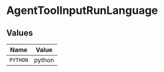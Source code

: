 # AgentToolInputRunLanguage


## Values

| Name     | Value    |
| -------- | -------- |
| `PYTHON` | python   |